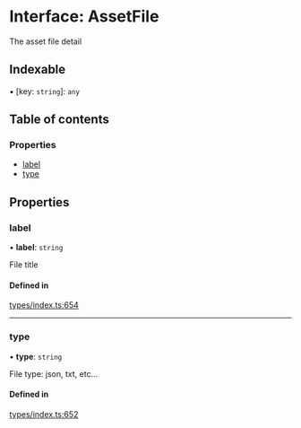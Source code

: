# Interface: AssetFile

The asset file detail

## Indexable

▪ [key: `string`]: `any`

## Table of contents

### Properties

- [label](AssetFile.md#label)
- [type](AssetFile.md#type)

## Properties

### label

• **label**: `string`

File title

#### Defined in

[types/index.ts:654](https://github.com/nevermined-io/components-catalog/blob/c3c2dc1/lib/src/types/index.ts#L654)

___

### type

• **type**: `string`

File type: json, txt, etc...

#### Defined in

[types/index.ts:652](https://github.com/nevermined-io/components-catalog/blob/c3c2dc1/lib/src/types/index.ts#L652)
